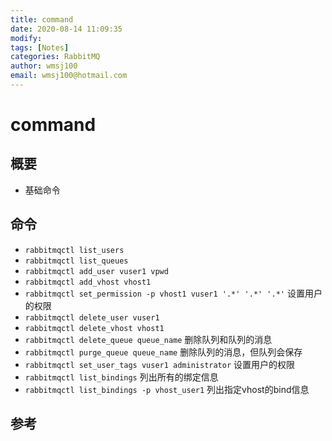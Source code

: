 ```yaml
---
title: command
date: 2020-08-14 11:09:35
modify: 
tags: [Notes]
categories: RabbitMQ
author: wmsj100
email: wmsj100@hotmail.com
---
```


# command

## 概要

- 基础命令

## 命令

- `rabbitmqctl list_users`
- `rabbitmqctl list_queues`
- `rabbitmqctl add_user vuser1 vpwd`
- `rabbitmqctl add_vhost vhost1`
- `rabbitmqctl set_permission -p vhost1 vuser1 '.*' '.*' '.*'` 设置用户的权限
- `rabbitmqctl delete_user vuser1`
- `rabbitmqctl delete_vhost vhost1`
- `rabbitmqctl delete_queue queue_name` 删除队列和队列的消息
- `rabbitmqctl purge_queue queue_name` 删除队列的消息，但队列会保存
- `rabbitmqctl set_user_tags vuser1 administrator` 设置用户的权限
- `rabbitmqctl list_bindings` 列出所有的绑定信息
- `rabbitmqctl list_bindings -p vhost_user1` 列出指定vhost的bind信息

## 参考

